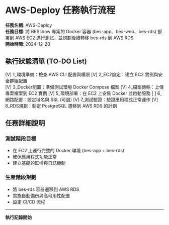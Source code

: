 # AWS-Deploy 任務執行流程

**任務名稱**: AWS-Deploy  
**任務目標**: 將 BESshow 專案的 Docker 容器 (bes-app、bes-web、bes-rds) 部署到 AWS EC2 進行測試，並規劃後續轉移 bes-rds 到 AWS RDS  
**開始時間**: 2024-12-20  

## 執行狀態清單 (TO-DO List)

[V] 1_環境準備：檢查 AWS CLI 配置與權限
[V] 2_EC2設定：建立 EC2 實例與安全群組配置  
[V] 3_Docker配置：準備測試環境 Docker Compose 檔案
[V] 4_檔案傳輸：上傳專案檔案到 EC2 實例
[V] 5_環境部署：在 EC2 上安裝 Docker 並啟動服務
[ ] 6_網路配置：設定域名與 SSL (可選)
[V] 7_測試驗證：驗證應用程式正常運作
[V] 8_RDS規劃：制定 PostgreSQL 遷移到 AWS RDS 的計劃

## 任務詳細說明

### 測試階段目標
- 在 EC2 上運行完整的 Docker 環境 (bes-app + bes-rds)
- 確保應用程式功能正常
- 建立基礎的監控與日誌機制

### 生產階段規劃  
- 將 bes-rds 容器遷移到 AWS RDS
- 實施自動備份與高可用性配置
- 設定 CI/CD 流程

---
**執行記錄開始**